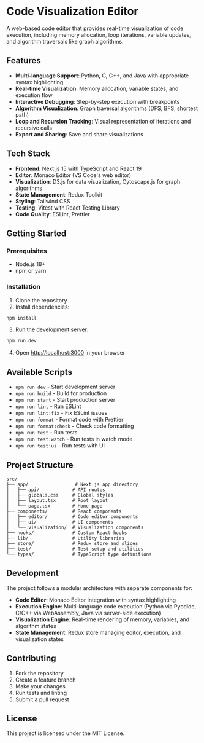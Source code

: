 # Code Visualization Editor

A web-based code editor that provides real-time visualization of code execution, including memory allocation, loop iterations, variable updates, and algorithm traversals like graph algorithms.

## Features

- **Multi-language Support**: Python, C, C++, and Java with appropriate syntax highlighting
- **Real-time Visualization**: Memory allocation, variable states, and execution flow
- **Interactive Debugging**: Step-by-step execution with breakpoints
- **Algorithm Visualization**: Graph traversal algorithms (DFS, BFS, shortest path)
- **Loop and Recursion Tracking**: Visual representation of iterations and recursive calls
- **Export and Sharing**: Save and share visualizations

## Tech Stack

- **Frontend**: Next.js 15 with TypeScript and React 19
- **Editor**: Monaco Editor (VS Code's web editor)
- **Visualization**: D3.js for data visualization, Cytoscape.js for graph algorithms
- **State Management**: Redux Toolkit
- **Styling**: Tailwind CSS
- **Testing**: Vitest with React Testing Library
- **Code Quality**: ESLint, Prettier

## Getting Started

### Prerequisites

- Node.js 18+ 
- npm or yarn

### Installation

1. Clone the repository
2. Install dependencies:

```bash
npm install
```

3. Run the development server:

```bash
npm run dev
```

4. Open [http://localhost:3000](http://localhost:3000) in your browser

## Available Scripts

- `npm run dev` - Start development server
- `npm run build` - Build for production
- `npm run start` - Start production server
- `npm run lint` - Run ESLint
- `npm run lint:fix` - Fix ESLint issues
- `npm run format` - Format code with Prettier
- `npm run format:check` - Check code formatting
- `npm run test` - Run tests
- `npm run test:watch` - Run tests in watch mode
- `npm run test:ui` - Run tests with UI

## Project Structure

```
src/
├── app/                 # Next.js app directory
│   ├── api/            # API routes
│   ├── globals.css     # Global styles
│   ├── layout.tsx      # Root layout
│   └── page.tsx        # Home page
├── components/         # React components
│   ├── editor/         # Code editor components
│   ├── ui/             # UI components
│   └── visualization/  # Visualization components
├── hooks/              # Custom React hooks
├── lib/                # Utility libraries
├── store/              # Redux store and slices
├── test/               # Test setup and utilities
└── types/              # TypeScript type definitions
```

## Development

The project follows a modular architecture with separate components for:

- **Code Editor**: Monaco Editor integration with syntax highlighting
- **Execution Engine**: Multi-language code execution (Python via Pyodide, C/C++ via WebAssembly, Java via server-side execution)
- **Visualization Engine**: Real-time rendering of memory, variables, and algorithm states
- **State Management**: Redux store managing editor, execution, and visualization states

## Contributing

1. Fork the repository
2. Create a feature branch
3. Make your changes
4. Run tests and linting
5. Submit a pull request

## License

This project is licensed under the MIT License.
